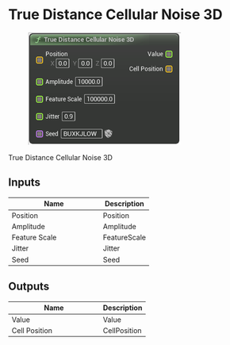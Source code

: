 # True Distance Cellular Noise 3D

<div align="left" data-full-width="false"><figure><img src="../../../.gitbook/assets/true_distance_cellular_noise_3d.png" alt=""><figcaption></figcaption></figure></div>

True Distance Cellular Noise 3D

## Inputs

<table><thead><tr><th width="170">Name</th><th>Description</th></tr></thead><tbody><tr><td>Position</td><td>Position</td></tr><tr><td>Amplitude</td><td>Amplitude</td></tr><tr><td>Feature Scale</td><td>FeatureScale</td></tr><tr><td>Jitter</td><td>Jitter</td></tr><tr><td>Seed</td><td>Seed</td></tr></tbody></table>

## Outputs

<table><thead><tr><th width="170">Name</th><th>Description</th></tr></thead><tbody><tr><td>Value</td><td>Value</td></tr><tr><td>Cell Position</td><td>CellPosition</td></tr></tbody></table>
